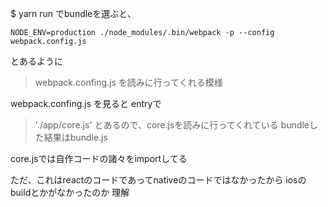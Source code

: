 $ yarn run
でbundleを選ぶと、
```
NODE_ENV=production ./node_modules/.bin/webpack -p --config webpack.config.js
```
とあるように
> webpack.confing.js
を読みに行ってくれる模様

webpack.confing.js
を見ると
entryで
> './app/core.js'
とあるので、core.jsを読みに行ってくれている
bundleした結果はbundle.js

core.jsでは自作コードの諸々をimportしてる

ただ、これはreactのコードであってnativeのコードではなかったから
iosのbuildとかがなかったのか
理解